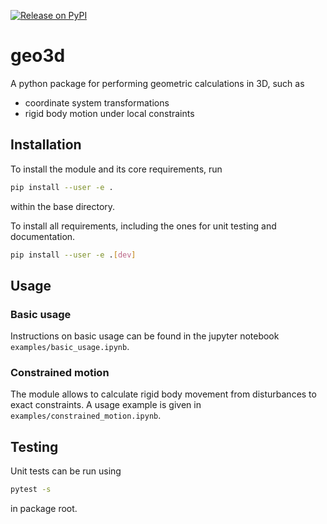 [![Release on PyPI](https://github.com/himbeles/geo3d/workflows/Publish%20on%20PyPI/badge.svg)](https://pypi.org/project/geo3d/)

# geo3d

A python package for performing geometric calculations in 3D, such as 
  - coordinate system transformations
  - rigid body motion under local constraints


## Installation 
To install the module and its core requirements, run
```sh
pip install --user -e .
```
within the base directory. 

To install all requirements, including the ones for unit testing and documentation.

```sh
pip install --user -e .[dev]
```

## Usage 

### Basic usage
Instructions on basic usage can be found in the jupyter notebook
`examples/basic_usage.ipynb`.

### Constrained motion
The module allows to calculate rigid body movement from disturbances to exact constraints. 
A usage example is given in
`examples/constrained_motion.ipynb`.

## Testing
Unit tests can be run using 
```sh
pytest -s 
```
in package root. 
